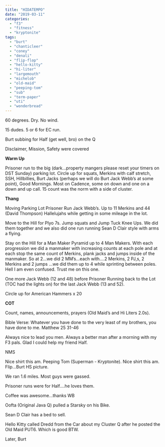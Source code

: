```yaml
---
title: "HIDATEMPO"
date: "2019-03-11"
categories: 
  - "f3"
  - "fitness"
  - "kryptonite"
tags: 
  - "burt"
  - "chanticleer"
  - "coney"
  - "denali"
  - "flip-flop"
  - "hello-kitty"
  - "hi-liter"
  - "largemouth"
  - "michelob"
  - "old-maid"
  - "peeping-tom"
  - "sub"
  - "term-paper"
  - "uti"
  - "wonderbread"
---
```


60 degrees. Dry. No wind.

15 dudes. 5 or 6 for EC run.

Burt subbing for Half (get well, bro) on the Q

Disclaimer, Mission, Safety were covered

**Warm Up**

Prisoner run to the big (dark...property mangers please reset your timers on DST Sunday) parking lot. Circle up for squats, Merkins with calf stretch, SSH, Hillbillies, Burt Jacks (perhaps we will do Burt Jack Webb’s at some point), Good Mornings. Most on Cadence, some on down and one on a down and up call. 15 count was the norm with a side of cluster.

**Thang**

Moving Parking Lot Prisoner Run Jack Webb’s. Up to 11 Merkins and 44 (David Thompson) Hallelujahs while getting in some mileage in the lot.

Move to the Hill for Plyo 7s. Jump squats and Jump Tuck Knee Ups. We did them together and we also did one run running Sean D Clair style with arms a flying.

Stay on the Hill for a Man Maker Pyramid up to 4 Man Makers. With each progression we did a manmaker with increasing counts at each pole and at each stop the same count of Merkins, plank jacks and jumps inside of the manmaker. So at 2...we did 2 MM’s...each with....2 Merkins, 2 PJ,s, 2 Merkins and 2 jumps ...we did them up to 4 while sprinting between poles. Hell I am even confused. Trust me on this one.

One more Jack Webb (12 and 48) before Prisoner Running back to the Lot (TOC had the lights on) for the last Jack Webb (13 and 52).

Circle up for American Hammers x 20

**COT**

Count, names, announcements, prayers (Old Maid’s and Hi Liters 2.0s).

Bible Verse: Whatever you have done to the very least of my brothers, you have done to me. Matthew 25 31-46

Always nice to lead you men. Always a better man after a morning with my F3 pals. Glad I could help my friend Half.

NMS

Nice shirt this am. Peeping Tom (Superman - Kryptonite). Nice shirt this am. Flip...Burt HS picture.

We ran 1.6 miles. Most guys were gassed.

Prisoner runs were for Half....he loves them.

Coffee was awesome...thanks WB

Oofta (Original Java Q) pulled a Starsky on his Bike.

Sean D Clair has a bed to sell.

Hello Kitty called Dredd from the Car about my Cluster Q after he posted the Old Maid PUT6. Which is good BTW.

Later, Burt
